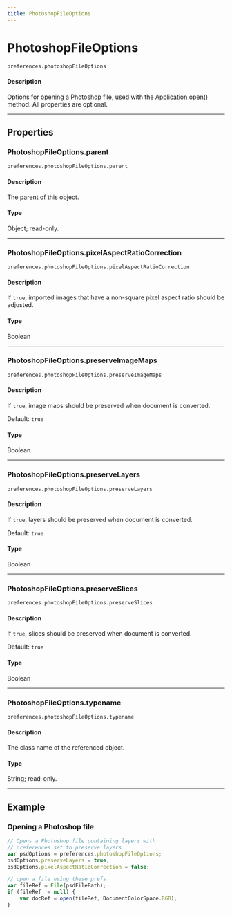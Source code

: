 ```yaml
---
title: PhotoshopFileOptions
---
```

# PhotoshopFileOptions

`preferences.photoshopFileOptions`

#### Description

Options for opening a Photoshop file, used with the [Application.open()](../application#applicationopen) method. All properties are optional.

---

## Properties

### PhotoshopFileOptions.parent

`preferences.photoshopFileOptions.parent`

#### Description

The parent of this object.

#### Type

Object; read-only.

---

### PhotoshopFileOptions.pixelAspectRatioCorrection

`preferences.photoshopFileOptions.pixelAspectRatioCorrection`

#### Description

If `true`, imported images that have a non-square pixel aspect ratio should be adjusted.

#### Type

Boolean

---

### PhotoshopFileOptions.preserveImageMaps

`preferences.photoshopFileOptions.preserveImageMaps`

#### Description

If `true`, image maps should be preserved when document is converted.

Default: `true`

#### Type

Boolean

---

### PhotoshopFileOptions.preserveLayers

`preferences.photoshopFileOptions.preserveLayers`

#### Description

If `true`, layers should be preserved when document is converted.

Default: `true`

#### Type

Boolean

---

### PhotoshopFileOptions.preserveSlices

`preferences.photoshopFileOptions.preserveSlices`

#### Description

If `true`, slices should be preserved when document is converted.

Default: `true`

#### Type

Boolean

---

### PhotoshopFileOptions.typename

`preferences.photoshopFileOptions.typename`

#### Description

The class name of the referenced object.

#### Type

String; read-only.

---

## Example

### Opening a Photoshop file

```javascript
// Opens a Photoshop file containing layers with
// preferences set to preserve layers
var psdOptions = preferences.photoshopFileOptions;
psdOptions.preserveLayers = true;
psdOptions.pixelAspectRatioCorrection = false;

// open a file using these prefs
var fileRef = File(psdFilePath);
if (fileRef != null) {
    var docRef = open(fileRef, DocumentColorSpace.RGB);
}
```

